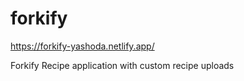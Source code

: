 # forkify

https://forkify-yashoda.netlify.app/

Forkify
Recipe application with custom recipe uploads
